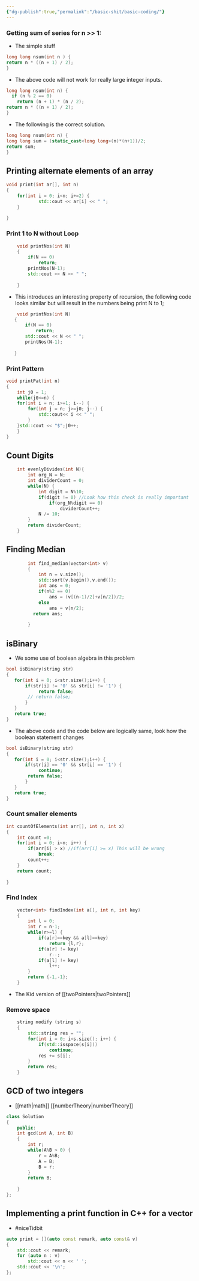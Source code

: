 ```yaml
---
{"dg-publish":true,"permalink":"/basic-shit/basic-coding/"}
---
```


### Getting sum of series for n >> 1:
- The simple stuff
```cpp
long long nsum(int n ) {
return n * ((n + 1) / 2);
}
```
- The above code will not work for really large integer inputs.
```cpp
long long nsum(int n) {
  if (n % 2 == 0)
    return (n + 1) * (n / 2);
return n * ((n + 1) / 2);
}
```
- The following is the correct solution.
```cpp
long long nsum(int n) {
long long sum = (static_cast<long long>(n)*(n+1))/2;
return sum;
}
```

## Printing alternate elements of an array
```cpp
void print(int ar[], int n)
{
    for(int i = 0; i<n; i+=2) {
            std::cout << ar[i] << " ";
    }
    
}
```


### Print 1 to N without Loop
```cpp
    void printNos(int N)
    {
        if(N == 0)
            return;
        printNos(N-1);
        std::cout << N << " ";
        
    }
```
 - This introduces an interesting property of recursion, the following code looks similar but will result in the numbers being print N to 1;
 ```cpp
     void printNos(int N)
    {
        if(N == 0)
            return;
        std::cout << N << " ";
        printNos(N-1);
        
    }
```

### Print Pattern
```cpp
void printPat(int n)
{
    int j0 = 1;
    while(j0<=n) {
    for(int i = n; i>=1; i--) {
        for(int j = n; j>=j0; j--) {
            std::cout<< i << " ";
        }
    }std::cout << "$";j0++;
    }
}
```

## Count Digits

```cpp
    int evenlyDivides(int N){
        int org_N = N;
        int dividerCount = 0;
        while(N) {
            int digit = N%10;
            if(digit != 0) //Look how this check is really important
                if(org_N%digit == 0)
                    dividerCount++;
            N /= 10;
        }
        return dividerCount;
    }
```

## Finding Median
```cpp
		int find_median(vector<int> v)
		{
		    int n = v.size();
		    std::sort(v.begin(),v.end());
		    int ans = 0;
		    if(n%2 == 0)
		        ans = (v[(n-1)/2]+v[n/2])/2;
		    else
		        ans = v[n/2];
		  return ans;
		   
		}
```

## isBinary
- We some use of boolean algebra in this problem
```cpp
bool isBinary(string str)
{
   for(int i = 0; i<str.size();i++) {
       if(str[i] != '0' && str[i] != '1') {
            return false;
        // return false;
       }
   }
   return true;
}
```
- The above code and the code below are logically same, look how the boolean statement changes
```cpp
bool isBinary(string str)
{
   for(int i = 0; i<str.size();i++) {
       if(str[i] == '0' && str[i] == '1') {
            continue;
        return false;
       }
   }
   return true;
}
```

### Count smaller elements
```cpp
int countOfElements(int arr[], int n, int x) 
{   
    int count =0;
    for(int i = 0; i<n; i++) {
        if(arr[i] > x) //if(arr[i] >= x) This will be wrong
            break;
        count++;
    }
    return count;
    
}
```


### Find Index
```cpp
    vector<int> findIndex(int a[], int n, int key)
    {
        int l = 0;
        int r = n-1;
        while(r>=l) {
            if(a[r]==key && a[l]==key)
                return {l,r};
            if(a[r] != key)
                r--;
            if(a[l] != key)
                l++;
        }
        return {-1,-1};
    }
```
- The Kid version of [[twoPointers\|twoPointers]]

### Remove space
```cpp
    string modify (string s)
    {
        std::string res = "";
        for(int i = 0; i<s.size(); i++) {
            if(std::isspace(s[i]))
                continue;
            res += s[i];
        }
        return res;
    }
```

## GCD of two integers
- [[math\|math]] [[numberTheory\|numberTheory]]
```cpp
class Solution
{
	public:
    int gcd(int A, int B) 
	{ 
	    int r;
	    while(A%B > 0) {
	        r = A%B;
	        A = B;
	        B = r;
	    }
	    return B;
	      
	} 
};
```


## Implementing a print function in C++ for a vector
- #niceTidbit
```cpp
auto print = [](auto const remark, auto const& v)
{
    std::cout << remark;
    for (auto n : v)
        std::cout << n << ' ';
    std::cout << '\n';
};
```
